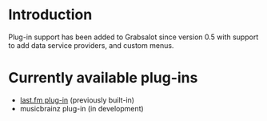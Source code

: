 # Introduction #

Plug-in support has been added to Grabsalot since version 0.5 with support to add data service providers, and custom menus.

# Currently available plug-ins #

  * [last.fm plug-in](Lastfm_Plugin.md) (previously built-in)
  * musicbrainz plug-in (in development)